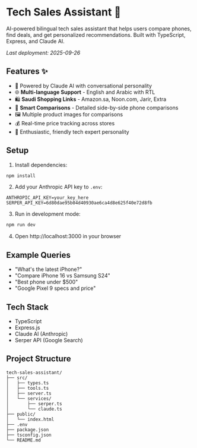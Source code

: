 # Tech Sales Assistant 🚀

AI-powered bilingual tech sales assistant that helps users compare phones, find deals, and get personalized recommendations. Built with TypeScript, Express, and Claude AI.

_Last deployment: 2025-09-26_

## Features ✨

- 🤖 Powered by Claude AI with conversational personality
- 🌐 **Multi-language Support** - English and Arabic with RTL
- 🛍️ **Saudi Shopping Links** - Amazon.sa, Noon.com, Jarir, Extra
- 📱 **Smart Comparisons** - Detailed side-by-side phone comparisons
- 🖼️ Multiple product images for comparisons
- 💰 Real-time price tracking across stores
- 💬 Enthusiastic, friendly tech expert personality

## Setup

1. Install dependencies:
```bash
npm install
```

2. Add your Anthropic API key to `.env`:
```
ANTHROPIC_API_KEY=your_key_here
SERPER_API_KEY=6d80dae95b04d40930ae6ca4d8e625f40e72d8fb
```

3. Run in development mode:
```bash
npm run dev
```

4. Open http://localhost:3000 in your browser

## Example Queries

- "What's the latest iPhone?"
- "Compare iPhone 16 vs Samsung S24"
- "Best phone under $500"
- "Google Pixel 9 specs and price"

## Tech Stack

- TypeScript
- Express.js
- Claude AI (Anthropic)
- Serper API (Google Search)

## Project Structure

```
tech-sales-assistant/
├── src/
│   ├── types.ts
│   ├── tools.ts
│   ├── server.ts
│   └── services/
│       ├── serper.ts
│       └── claude.ts
├── public/
│   └── index.html
├── .env
├── package.json
├── tsconfig.json
└── README.md
```
